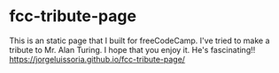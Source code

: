 # fcc-tribute-page
This is an static page that I built for freeCodeCamp. I've tried to make a tribute to Mr. Alan Turing. I hope that you enjoy it. He's fascinating!!
https://jorgeluissoria.github.io/fcc-tribute-page/
